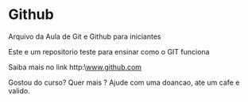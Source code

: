# Github

Arquivo da Aula de Git e Github para iniciantes

Este e um repositorio teste para ensinar como o GIT funciona

Saiba mais no link http:\\www.github.com

Gostou do curso? Quer mais ? Ajude com uma doancao, ate um cafe e valido.
